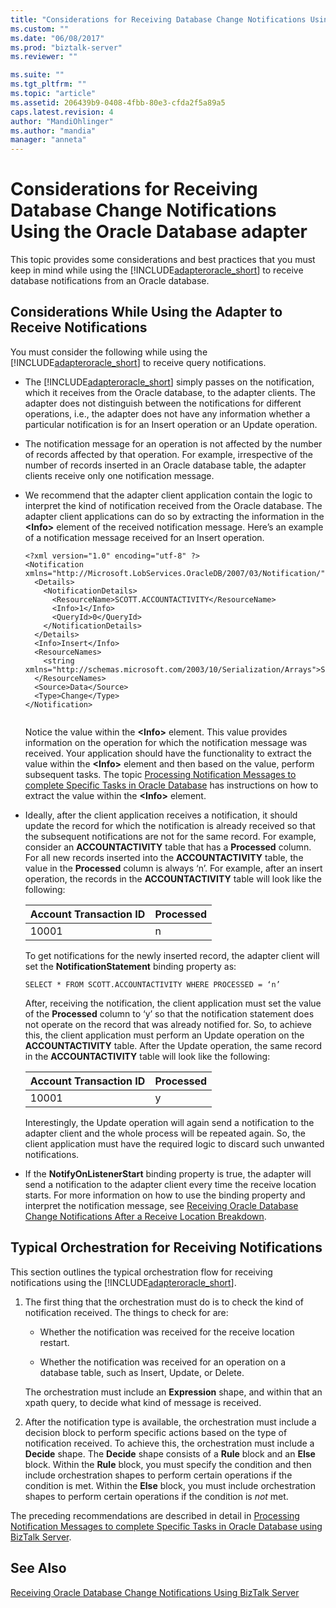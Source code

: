 ```yaml
---
title: "Considerations for Receiving Database Change Notifications Using the Oracle Database adapter | Microsoft Docs"
ms.custom: ""
ms.date: "06/08/2017"
ms.prod: "biztalk-server"
ms.reviewer: ""

ms.suite: ""
ms.tgt_pltfrm: ""
ms.topic: "article"
ms.assetid: 206439b9-0408-4fbb-80e3-cfda2f5a89a5
caps.latest.revision: 4
author: "MandiOhlinger"
ms.author: "mandia"
manager: "anneta"
---
```

# Considerations for Receiving Database Change Notifications Using the Oracle Database adapter
This topic provides some considerations and best practices that you must keep in mind while using the [!INCLUDE[adapteroracle_short](../../includes/adapteroracle-short-md.md)] to receive database notifications from an Oracle database.  
  
## Considerations While Using the Adapter to Receive Notifications  
 You must consider the following while using the [!INCLUDE[adapteroracle_short](../../includes/adapteroracle-short-md.md)] to receive query notifications.  
  
-   The [!INCLUDE[adapteroracle_short](../../includes/adapteroracle-short-md.md)] simply passes on the notification, which it receives from the Oracle database, to the adapter clients. The adapter does not distinguish between the notifications for different operations, i.e., the adapter does not have any information whether a particular notification is for an Insert operation or an Update operation.  
  
-   The notification message for an operation is not affected by the number of records affected by that operation. For example, irrespective of the number of records inserted in an Oracle database table, the adapter clients receive only one notification message.  
  
-   We recommend that the adapter client application contain the logic to interpret the kind of notification received from the Oracle database. The adapter client applications can do so by extracting the information in the **\<Info\>** element of the received notification message. Here’s an example of a notification message received for an Insert operation.  
  
    ```  
    <?xml version="1.0" encoding="utf-8" ?>   
    <Notification xmlns="http://Microsoft.LobServices.OracleDB/2007/03/Notification/">  
      <Details>  
        <NotificationDetails>  
          <ResourceName>SCOTT.ACCOUNTACTIVITY</ResourceName>   
          <Info>1</Info>   
          <QueryId>0</QueryId>   
        </NotificationDetails>  
      </Details>  
      <Info>Insert</Info>   
      <ResourceNames>  
        <string xmlns="http://schemas.microsoft.com/2003/10/Serialization/Arrays">SCOTT.ACCOUNTACTIVITY</string>   
      </ResourceNames>  
      <Source>Data</Source>   
      <Type>Change</Type>   
    </Notification>  
  
    ```  
  
     Notice the value within the **\<Info\>** element. This value provides information on the operation for which the notification message was received. Your application should have the functionality to extract the value within the **\<Info\>** element and then based on the value, perform subsequent tasks. The topic [Processing Notification Messages to complete Specific Tasks in Oracle Database](../../adapters-and-accelerators/adapter-oracle-database/process-notification-messages-to-run-specific-tasks-in-oracle-db-using-biztalk.md) has instructions on how to extract the value within the **\<Info\>** element.  
  
-   Ideally, after the client application receives a notification, it should update the record for which the notification is already received so that the subsequent notifications are not for the same record. For example, consider an **ACCOUNTACTIVITY** table that has a **Processed** column. For all new records inserted into the **ACCOUNTACTIVITY** table, the value in the **Processed** column is always ‘n’. For example, after an insert operation, the records in the **ACCOUNTACTIVITY** table will look like the following:  
  
    |Account Transaction ID|Processed|  
    |----------------------------|---------------|  
    |10001|n|  
  
     To get notifications for the newly inserted record, the adapter client will set the **NotificationStatement** binding property as:  
  
    ```  
    SELECT * FROM SCOTT.ACCOUNTACTIVITY WHERE PROCESSED = ‘n’  
    ```  
  
     After, receiving the notification, the client application must set the value of the **Processed** column to ‘y’ so that the notification statement does not operate on the record that was already notified for. So, to achieve this, the client application must perform an Update operation on the **ACCOUNTACTIVITY** table. After the Update operation, the same record in the **ACCOUNTACTIVITY** table will look like the following:  
  
    |Account Transaction ID|Processed|  
    |----------------------------|---------------|  
    |10001|y|  
  
     Interestingly, the Update operation will again send a notification to the adapter client and the whole process will be repeated again. So, the client application must have the required logic to discard such unwanted notifications.  
  
-   If the **NotifyOnListenerStart** binding property is true, the adapter will send a notification to the adapter client every time the receive location starts. For more information on how to use the binding property and interpret the notification message, see [Receiving Oracle Database Change Notifications After a Receive Location Breakdown](../../adapters-and-accelerators/adapter-oracle-database/receive-oracle-database-change-notifications-after-a-receive-location-breakdown.md).  
  
## Typical Orchestration for Receiving Notifications  
 This section outlines the typical orchestration flow for receiving notifications using the [!INCLUDE[adapteroracle_short](../../includes/adapteroracle-short-md.md)].  
  
1.  The first thing that the orchestration must do is to check the kind of notification received. The things to check for are:  
  
    -   Whether the notification was received for the receive location restart.  
  
    -   Whether the notification was received for an operation on a database table, such as Insert, Update, or Delete.  
  
     The orchestration must include an **Expression** shape, and within that an xpath query, to decide what kind of message is received.  
  
2.  After the notification type is available, the orchestration must include a decision block to perform specific actions based on the type of notification received. To achieve this, the orchestration must include a **Decide** shape. The **Decide** shape consists of a **Rule** block and an **Else** block. Within the **Rule** block, you must specify the condition and then include orchestration shapes to perform certain operations if the condition is met. Within the **Else** block, you must include orchestration shapes to perform certain operations if the condition is *not* met.  
  
 The preceding recommendations are described in detail in [Processing Notification Messages to complete Specific Tasks in Oracle Database using BizTalk Server](../../adapters-and-accelerators/adapter-oracle-database/process-notification-messages-to-run-specific-tasks-in-oracle-db-using-biztalk.md).  
  
## See Also  
 [Receiving Oracle Database Change Notifications Using BizTalk Server](../../adapters-and-accelerators/adapter-oracle-database/receive-oracle-database-change-notifications-using-biztalk-server.md)
